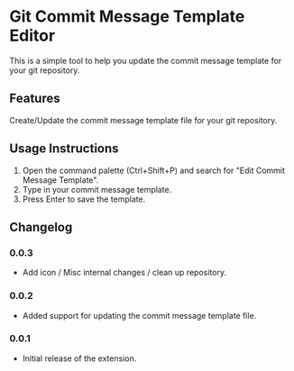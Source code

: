 # Git Commit Message Template Editor
This is a simple tool to help you update the commit message template for your git repository.

## Features
Create/Update the commit message template file for your git repository.

## Usage Instructions
1. Open the command palette (Ctrl+Shift+P) and search for "Edit Commit Message Template".
2. Type in your commit message template.
3. Press Enter to save the template.


## Changelog

### 0.0.3
- Add icon / Misc internal changes / clean up repository.

### 0.0.2
- Added support for updating the commit message template file.

### 0.0.1
- Initial release of the extension.

